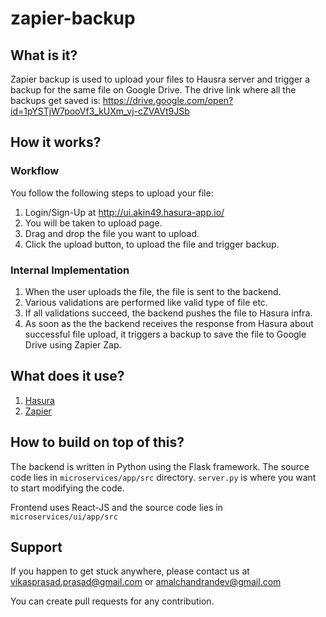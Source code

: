 # zapier-backup

## What is it?

Zapier backup is used to upload your files to Hausra server and trigger a backup for the same file on Google Drive.
The drive link where all the backups get saved is: https://drive.google.com/open?id=1pYSTjW7pooVf3_kUXm_vj-cZVAVt9JSb

## How it works?

### Workflow

You follow the following steps to upload your file:

1. Login/Sign-Up at http://ui.akin49.hasura-app.io/
2. You will be taken to upload page.
3. Drag and drop the file you want to upload.
4. Click the upload button, to upload the file and trigger backup.

### Internal Implementation

1. When the user uploads the file, the file is sent to the backend.
2. Various validations are performed like valid type of file etc.
3. If all validations succeed, the backend pushes the file to Hasura infra.
4. As soon as the the backend receives the response from Hasura about successful file upload, it triggers a backup to save the file to Google Drive using Zapier Zap.

## What does it use?

1. [Hasura](https://hasura.io)
2. [Zapier](https://zapier.com/)


## How to build on top of this?

The backend is written in Python using the Flask framework. The source code lies in `microservices/app/src` directory. `server.py` is where you want to start modifying the code.

Frontend uses React-JS and the source code lies in ``microservices/ui/app/src``

## Support

If you happen to get stuck anywhere, please contact us at vikasprasad.prasad@gmail.com or amalchandrandev@gmail.com

You can create pull requests for any contribution.
